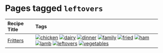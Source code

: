 # Pages tagged `leftovers`

|Recipe Title|Tags
|:---|:---|
|[Fritters](../recipes/fritters.md)|<a href="tags/chicken.md"><img src="https://img.shields.io/badge/tag-chicken-d93385" alt="chicken" /></a> <a href="tags/dairy.md"><img src="https://img.shields.io/badge/tag-dairy-4b9e32" alt="dairy" /></a> <a href="tags/dinner.md"><img src="https://img.shields.io/badge/tag-dinner-945e60" alt="dinner" /></a> <a href="tags/family.md"><img src="https://img.shields.io/badge/tag-family-f05668" alt="family" /></a> <a href="tags/fried.md"><img src="https://img.shields.io/badge/tag-fried-379a95" alt="fried" /></a> <a href="tags/ham.md"><img src="https://img.shields.io/badge/tag-ham-1d5152" alt="ham" /></a> <a href="tags/lamb.md"><img src="https://img.shields.io/badge/tag-lamb-af803c" alt="lamb" /></a> <a href="tags/leftovers.md"><img src="https://img.shields.io/badge/tag-leftovers-e2596" alt="leftovers" /></a> <a href="tags/vegetables.md"><img src="https://img.shields.io/badge/tag-vegetables-f1d19f" alt="vegetables" /></a>|